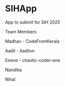 # SIHApp
App to submit for SIH 2025

Team Members

Madhav  - CodeFromKerala

Aadil   - Aadilvn

Eirene  - chaotic-coder-ene

Nandika

Nihal
